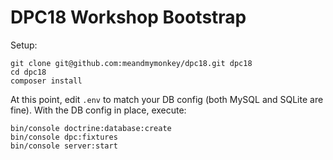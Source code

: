 # DPC18 Workshop Bootstrap

Setup:

```
git clone git@github.com:meandmymonkey/dpc18.git dpc18
cd dpc18
composer install
```

At this point, edit `.env` to match your DB config (both MySQL and SQLite are fine).
With the DB config in place, execute:

```
bin/console doctrine:database:create
bin/console dpc:fixtures
bin/console server:start
```
